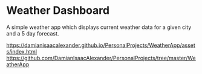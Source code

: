 # Weather Dashboard

A simple weather app which displays current weather data for a given city and a 5 day forecast.

 https://damianisaacalexander.github.io/PersonalProjects/WeatherApp/assets/index.html
 https://github.com/DamianIsaacAlexander/PersonalProjects/tree/master/WeatherApp